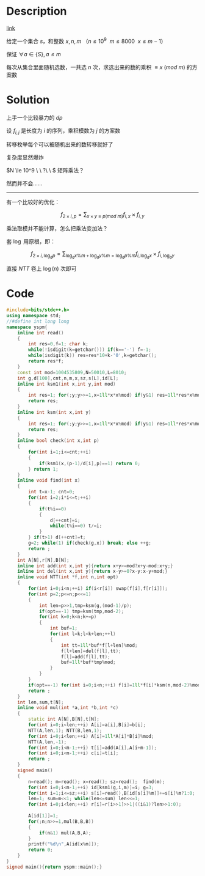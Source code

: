 # Description

[link](https://www.luogu.com.cn/problem/P3321)

给定一个集合 $s$，和整数 $x,n,m$ （$n\le 10^9 \ \ m\le 8000 \ \ x \le m-1$）

保证 $\forall a\in \{S\},a\le m$

每次从集合里面随机选数，一共选 $n$ 次，求选出来的数的乘积 $\equiv x \ (mod\ m)$ 的方案数
 
# Solution

上手一个比较暴力的 $dp$ 

设 $f_{i,j}$ 是长度为 $i$ 的序列，乘积模数为 $j$ 的方案数

转移枚举每个可以被随机出来的数转移就好了

复杂度显然爆炸

$N \le 10^9 \ \ ?\ \ $ 矩阵乘法？

然而并不会……

----

有一个比较好的优化：

$$f_{2\times i,p}=\sum_{x\times y\equiv p(mod \ m)} f_{i,x}\times f_{i,y}$$

乘法取模并不能计算，怎么把乘法变加法？

套 $\log$ 用原根，即：

$$f_{2\times i,\log_{g} p}=\sum_{\log_{g}x \%m+\log _ {g} y\%m=\log_{g} p\% m } f_{i,\log_{g}x}\times f_{i,\log_{g}y}$$

直接 $NTT$ 卷上 $\log (n)$ 次即可

# Code

```cpp
#include<bits/stdc++.h>
using namespace std;
//#define int long long
namespace yspm{
	inline int read()
	{
		int res=0,f=1; char k;
		while(!isdigit(k=getchar())) if(k=='-') f=-1;
		while(isdigit(k)) res=res*10+k-'0',k=getchar();
		return res*f;
	}
	const int mod=1004535809,N=50010,L=8010;
	int g,d[100],cnt,n,m,x,sz,s[L],id[L];
	inline int ksm1(int x,int y,int mod)
	{
		int res=1; for(;y;y>>=1,x=1ll*x*x%mod) if(y&1) res=1ll*res*x%mod;
		return res;
	}
	inline int ksm(int x,int y)
	{
		int res=1; for(;y;y>>=1,x=1ll*x*x%mod) if(y&1) res=1ll*res*x%mod;
		return res;
	}
	inline bool check(int x,int p)
	{
		for(int i=1;i<=cnt;++i)
		{
			if(ksm1(x,(p-1)/d[i],p)==1) return 0;
		} return 1;
	}
	inline void find(int x)
	{	
		int t=x-1; cnt=0;
		for(int i=2;i*i<=t;++i) 
		{
			if(t%i==0) 
			{
				d[++cnt]=i; 
				while(t%i==0) t/=i;
			}
		} if(t>1) d[++cnt]=t;
		g=2; while(1) if(check(g,x)) break; else ++g;
		return ;
	}
	int A[N],r[N],B[N];
	inline int add(int x,int y){return x+y>=mod?x+y-mod:x+y;}
	inline int del(int x,int y){return x-y>=0?x-y:x-y+mod;}
	inline void NTT(int *f,int n,int opt)
	{
		for(int i=0;i<n;++i) if(i<r[i]) swap(f[i],f[r[i]]);
		for(int p=2;p<=n;p<<=1)
		{
			int len=p>>1,tmp=ksm(g,(mod-1)/p); 
			if(opt==-1) tmp=ksm(tmp,mod-2);
			for(int k=0;k<n;k+=p)
			{
				int buf=1;
				for(int l=k;l<k+len;++l)
				{
					int tt=1ll*buf*f[l+len]%mod;
					f[l+len]=del(f[l],tt);
					f[l]=add(f[l],tt);
					buf=1ll*buf*tmp%mod;
				}
			}
		} 
		if(opt==-1) for(int i=0;i<n;++i) f[i]=1ll*f[i]*ksm(n,mod-2)%mod;
		return ;
	}
	int len,sum,t[N];
	inline void mul(int *a,int *b,int *c)
	{	
		static int A[N],B[N],t[N];
		for(int i=0;i<len;++i) A[i]=a[i],B[i]=b[i];
		NTT(A,len,1); NTT(B,len,1);   
		for(int i=0;i<len;++i) A[i]=1ll*A[i]*B[i]%mod;  	  
		NTT(A,len,-1);
		for(int i=0;i<m-1;++i) t[i]=add(A[i],A[i+m-1]);
		for(int i=0;i<m-1;++i) c[i]=t[i];
		return ;
	}
	signed main()
	{
		n=read(); m=read(); x=read(); sz=read();  find(m); 
		for(int i=0;i<m-1;++i) id[ksm1(g,i,m)]=i; g=3;
		for(int i=1;i<=sz;++i) s[i]=read(),B[id[s[i]%m]]+=s[i]%m?1:0;
		len=1; sum=m<<1; while(len<=sum) len<<=1; 
		for(int i=0;i<len;++i) r[i]=r[i>>1]>>1|((i&1)?len>>1:0);
		
		A[id[1]]=1; 
		for(;n;n>>=1,mul(B,B,B))
		{
			if(n&1) mul(A,B,A);
		} 
		printf("%d\n",A[id[x%m]]);
		return 0;
	}
}
signed main(){return yspm::main();}
```
